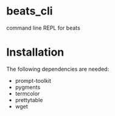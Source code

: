 # beats_cli
command line REPL for beats

# Installation
The following dependencies are needed:
* prompt-toolkit
* pygments
* termcolor
* prettytable
* wget
